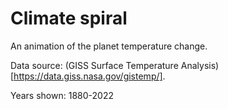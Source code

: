 # Climate spiral

An animation of the planet temperature change.

Data source: (GISS Surface Temperature Analysis)[https://data.giss.nasa.gov/gistemp/].

Years shown: 1880-2022

